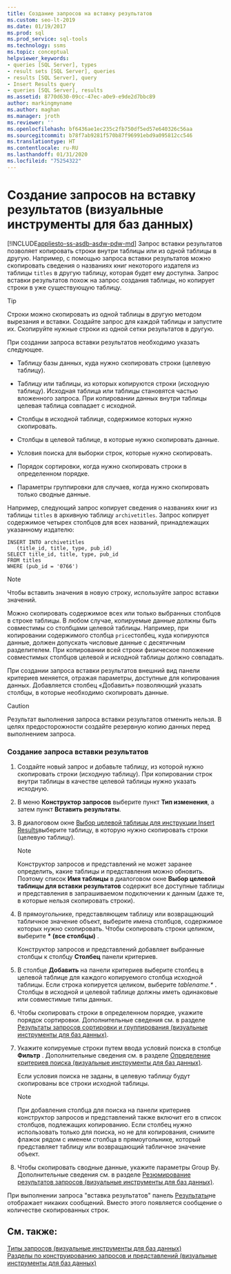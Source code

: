 ```yaml
---
title: Создание запросов на вставку результатов
ms.custom: seo-lt-2019
ms.date: 01/19/2017
ms.prod: sql
ms.prod_service: sql-tools
ms.technology: ssms
ms.topic: conceptual
helpviewer_keywords:
- queries [SQL Server], types
- result sets [SQL Server], queries
- results [SQL Server], query
- Insert Results query
- queries [SQL Server], results
ms.assetid: 8770d630-09cc-47ec-a0e9-e9de2d7bbc89
author: markingmyname
ms.author: maghan
ms.manager: jroth
ms.reviewer: ''
ms.openlocfilehash: bf6436ae1ec235c2fb750df5ed57e640326c56aa
ms.sourcegitcommit: b78f7ab9281f570b87f96991ebd9a095812cc546
ms.translationtype: HT
ms.contentlocale: ru-RU
ms.lasthandoff: 01/31/2020
ms.locfileid: "75254322"
---
```

# <a name="create-insert-results-queries-visual-database-tools"></a>Создание запросов на вставку результатов (визуальные инструменты для баз данных)
[!INCLUDE[appliesto-ss-asdb-asdw-pdw-md](../../includes/appliesto-ss-asdb-asdw-pdw-md.md)]
Запрос вставки результатов позволяет копировать строки внутри таблицы или из одной таблицы в другую. Например, с помощью запроса вставки результатов можно скопировать сведения о названиях книг некоторого издателя из таблицы `titles` в другую таблицу, которая будет ему доступна. Запрос вставки результатов похож на запрос создания таблицы, но копирует строки в уже существующую таблицу.  
  
> [!TIP]  
> Строки можно скопировать из одной таблицы в другую методом вырезания и вставки. Создайте запрос для каждой таблицы и запустите их. Скопируйте нужные строки из одной сетки результатов в другую.  
  
При создании запроса вставки результатов необходимо указать следующее.  
  
-   Таблицу базы данных, куда нужно скопировать строки (целевую таблицу).  
  
-   Таблицу или таблицы, из которых копируются строки (исходную таблицу). Исходная таблица или таблицы становятся частью вложенного запроса. При копировании данных внутри таблицы целевая таблица совпадает с исходной.  
  
-   Столбцы в исходной таблице, содержимое которых нужно скопировать.  
  
-   Столбцы в целевой таблице, в которые нужно скопировать данные.  
  
-   Условия поиска для выборки строк, которые нужно скопировать.  
  
-   Порядок сортировки, когда нужно скопировать строки в определенном порядке.  
  
-   Параметры группировки для случаев, когда нужно скопировать только сводные данные.  
  
Например, следующий запрос копирует сведения о названиях книг из таблицы `titles` в архивную таблицу `archivetitles`. Запрос копирует содержимое четырех столбцов для всех названий, принадлежащих указанному издателю:  
  
```  
INSERT INTO archivetitles   
   (title_id, title, type, pub_id)  
SELECT title_id, title, type, pub_id  
FROM titles  
WHERE (pub_id = '0766')  
```  
  
> [!NOTE]  
> Чтобы вставить значения в новую строку, используйте запрос вставки значений.  
  
Можно скопировать содержимое всех или только выбранных столбцов в строке таблицы. В любом случае, копируемые данные должны быть совместимы со столбцами целевой таблицы. Например, при копировании содержимого столбца `price`столбец, куда копируются данные, должен допускать числовые данные с десятичным разделителем. При копировании всей строки физическое положение совместимых столбцов целевой и исходной таблицы должно совпадать.  
  
При создании запроса вставки результатов внешний вид панели критериев меняется, отражая параметры, доступные для копирования данных. Добавляется столбец «Добавить» позволяющий указать столбцы, в которые необходимо скопировать данные.  
  
> [!CAUTION]  
> Результат выполнения запроса вставки результатов отменить нельзя. В целях предосторожности создайте резервную копию данных перед выполнением запроса.  
  
### <a name="to-create-an-insert-results-query"></a>Создание запроса вставки результатов  
  
1.  Создайте новый запрос и добавьте таблицу, из которой нужно скопировать строки (исходную таблицу). При копировании строк внутри таблицы в качестве целевой таблицы нужно указать исходную.  
  
2.  В меню **Конструктор запросов** выберите пункт **Тип изменения**, а затем пункт **Вставить результаты**.  
  
3.  В диалоговом окне [Выбор целевой таблицы для инструкции Insert Results](../../ssms/visual-db-tools/choose-target-table-for-insert-results-dialog-box-visual-database-tools.md)выберите таблицу, в которую нужно скопировать строки (целевую таблицу).  
  
    > [!NOTE]  
    > Конструктор запросов и представлений не может заранее определить, какие таблицы и представления можно обновить. Поэтому список **Имя таблицы** в диалоговом окне **Выбор целевой таблицы для вставки результатов** содержит все доступные таблицы и представления в запрашиваемом подключении к данным (даже те, в которые нельзя скопировать строки).  
  
4.  В прямоугольнике, представляющем таблицу или возвращающий табличное значение объект, выберите имена столбцов, содержимое которых нужно скопировать. Чтобы скопировать строки целиком, выберите **&#42; (все столбцы)** .  
  
    Конструктор запросов и представлений добавляет выбранные столбцы к столбцу **Столбец** панели критериев.  
  
5.  В столбце **Добавить** на панели критериев выберите столбец в целевой таблице для каждого копируемого столбца исходной таблицы. Если строка копируется целиком, выберите *tablename.&#42;* . Столбцы в исходной и целевой таблице должны иметь одинаковые или совместимые типы данных.  
  
6.  Чтобы скопировать строки в определенном порядке, укажите порядок сортировки. Дополнительные сведения см. в разделе [Результаты запросов сортировки и группирования (визуальные инструменты для баз данных)](../../ssms/visual-db-tools/sort-and-group-query-results-visual-database-tools.md).  
  
7.  Укажите копируемые строки путем ввода условий поиска в столбце **Фильтр** . Дополнительные сведения см. в разделе [Определение критериев поиска (визуальные инструменты для баз данных)](../../ssms/visual-db-tools/specify-search-criteria-visual-database-tools.md).  
  
    Если условия поиска не заданы, в целевую таблицу будут скопированы все строки исходной таблицы.  
  
    > [!NOTE]  
    > При добавления столбца для поиска на панели критериев конструктор запросов и представлений также включит его в список столбцов, подлежащих копированию. Если столбец нужно использовать только для поиска, но не для копирования, снимите флажок рядом с именем столбца в прямоугольнике, который представляет таблицу или возвращающий табличное значение объект.  
  
8.  Чтобы скопировать сводные данные, укажите параметры Group By. Дополнительные сведения см. в разделе [Резюмирование результатов запросов (визуальные инструменты для баз данных)](../../ssms/visual-db-tools/summarize-query-results-visual-database-tools.md).  
  
При выполнении запроса "вставка результатов" панель [Результаты](../../ssms/visual-db-tools/results-pane-visual-database-tools.md)не отображает никаких сообщений. Вместо этого появляется сообщение о количестве скопированных строк.  
  
## <a name="see-also"></a>См. также:  
[Типы запросов (визуальные инструменты для баз данных)](../../ssms/visual-db-tools/types-of-queries-visual-database-tools.md)  
[Разделы по конструированию запросов и представлений (визуальные инструменты для баз данных)](../../ssms/visual-db-tools/design-queries-and-views-how-to-topics-visual-database-tools.md)  
  
